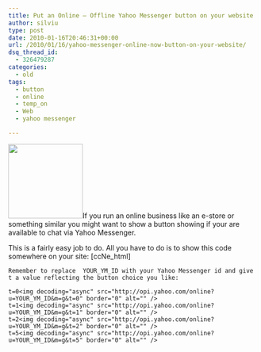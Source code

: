 ```yaml
---
title: Put an Online – Offline Yahoo Messenger button on your website
author: silviu
type: post
date: 2010-01-16T20:46:31+00:00
url: /2010/01/16/yahoo-messenger-online-now-button-on-your-website/
dsq_thread_id:
  - 326479287
categories:
  - old
tags:
  - button
  - online
  - temp_on
  - Web
  - yahoo messenger

---
```

<img decoding="async" loading="lazy" class="alignleft size-thumbnail wp-image-648" title="t_yahoo_messenger_1" src="http://blog.silviuvulcan.ro/wp-content/uploads/sites/2/2010/01/t_yahoo_messenger_1-150x150.jpg" alt="" width="150" height="150" />If you run an online business like an e-store or something similar you might want to show a button showing if your are available to chat via Yahoo Messenger.

This is a fairly easy job to do. All you have to do is to show this code somewhere on your site:
[ccNe_html]
<a href="ymsgr:sendIM?YOUR_YM_ID">
<img src="http://opi.yahoo.com/online?u=YOUR_YM_ID&m=g&t=1" border="0" alt="" /> </a>
```
Remember to replace  YOUR_YM_ID with your Yahoo Messenger id and give t a value reflecting the button choice you like:

t=0<img decoding="async" src="http://opi.yahoo.com/online?u=YOUR_YM_ID&m=g&t=0" border="0" alt="" />
t=1<img decoding="async" src="http://opi.yahoo.com/online?u=YOUR_YM_ID&m=g&t=1" border="0" alt="" />
t=2<img decoding="async" src="http://opi.yahoo.com/online?u=YOUR_YM_ID&m=g&t=2" border="0" alt="" />
t=5<img decoding="async" src="http://opi.yahoo.com/online?u=YOUR_YM_ID&m=g&t=5" border="0" alt="" />